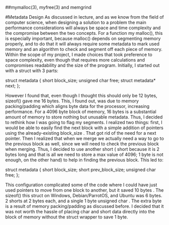 ##mymalloc(3), myfree(3) and memgrind

#Metadata Design
As discussed in lecture, and as we know from the field of computer science, when
designing a solution to a problem the main performance considerations will always be space and
time complexity and the compromise between the two concepts. For a function my malloc(), this
is especially important, because malloc() depends on segmenting memory properly, and to do
that it will always require some metadata to mark used memory and an algorithm to check and
segment off each piece of memory.
Within the scope of my project, I made choices that took preference to space complexity,
even though that requires more calculations and compromises readability and the size of the
program. Initially, I started out with a struct with 3 parts:

struct metadata {
short block_size;
unsigned char free;
struct metadata* next;
};

However I found that, even though I thought this should only be 12 bytes, sizeof() gave
me 16 bytes. This, I found out, was due to memory packing/padding which aligns byte data for
the processor, increasing performance. For a 4096 byte block of memory, 16 bytes is a
substantial amount of memory to store nothing but unusable metadata. Thus, I decided to rethink
how I was going to flag my segments. I realized two things: first, I would be able to easily find
the next block with a simple addition of pointers using the already-existing block_size . That
got rid of the need for a next pointer. Then I realized that when we merge we actually need a
way to go to the previous block as well, since we will need to check the previous block when
merging. Thus, I decided to use another short ( short because it is 2 bytes long and that is all
we need to store a max value of 4096; 1 byte is not enough, on the other hand) to help in finding
the previous block. This led to:

struct metadata {
short block_size;
short prev_block_size;
unsigned char free;
};

This configuration complicated some of the code where I could have just used pointers to
move from one block to another, but it saved 10 bytes . The sizeof() this struct on Windows,
Debian/ParrotOS, and Ubuntu was 6 bytes. 2 shorts at 2 bytes each, and a single 1 byte
unsigned char . The extra byte is a result of memory packing/padding as discussed before. I
decided that it was not worth the hassle of placing char and short data directly into the block
of memory without the struct wrapper to save 1 byte.